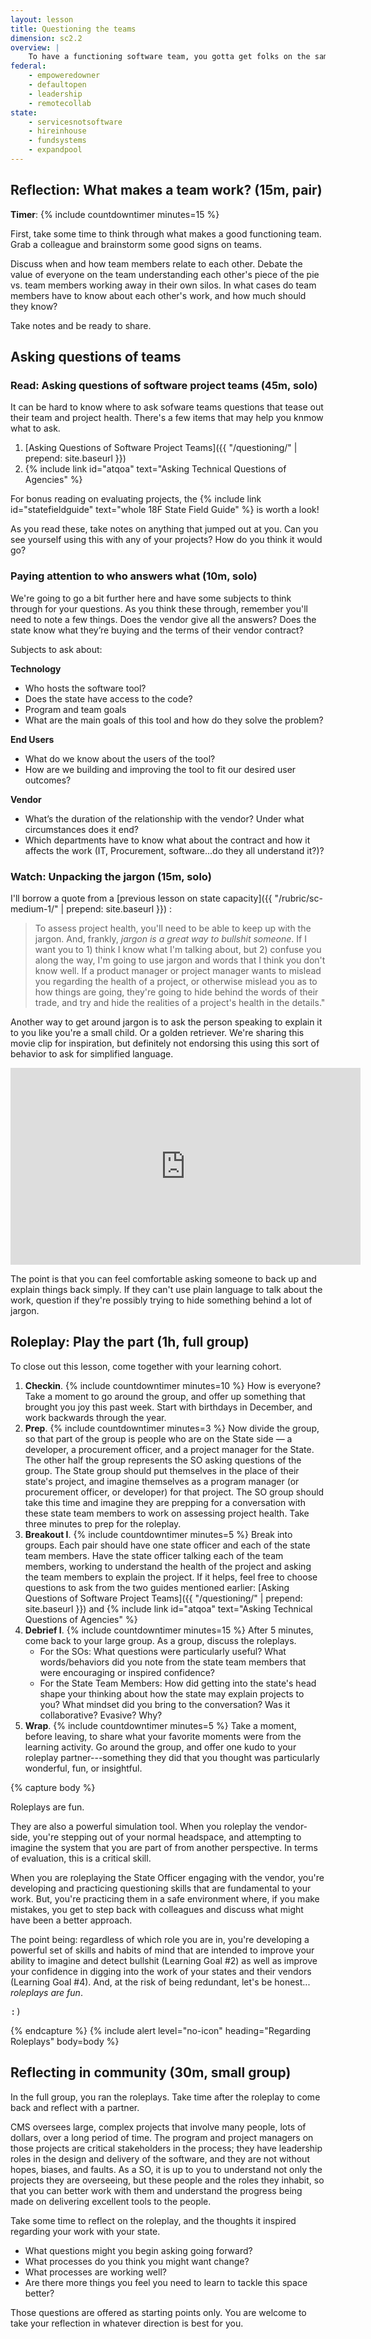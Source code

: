 ```yaml
---
layout: lesson
title: Questioning the teams
dimension: sc2.2
overview: |
    To have a functioning software team, you gotta get folks on the same page. This lesson helps you figure out whether everyone on the team knows the story and how well they know it.
federal:
    - empoweredowner
    - defaultopen
    - leadership
    - remotecollab
state:
    - servicesnotsoftware
    - hireinhouse
    - fundsystems
    - expandpool
---
```


## Reflection: What makes a team work? (15m, pair)

**Timer**: {% include countdowntimer minutes=15 %}

First, take some time to think through what makes a good functioning team. Grab a colleague and brainstorm some good signs on teams. 

Discuss when and how team members relate to each other. Debate the value of everyone on the team understanding each other's piece of the pie vs. team members working away in their own silos. In what cases do team members have to know about each other's work, and how much should they know?

Take notes and be ready to share.

## Asking questions of teams

### Read: Asking questions of software project teams (45m, solo) 

It can be hard to know where to ask sofware teams questions that tease out their team and project health. There's a few items that may help you knmow what to ask.

1. [Asking Questions of Software Project Teams]({{ "/questioning/" | prepend: site.baseurl }})
2. {% include link id="atqoa" text="Asking Technical Questions of Agencies" %}

For bonus reading on evaluating projects, the {% include link id="statefieldguide" text="whole 18F State Field Guide" %} is worth a look!

As you read these, take notes on anything that jumped out at you. Can you see yourself using this with any of your projects? How do you think it would go?


### Paying attention to who answers what (10m, solo)

We're going to go a bit further here and have some subjects to think through for your questions.
As you think these through, remember you'll need to note a few things. Does the vendor give all the answers? Does the state know what they’re buying and the terms of their vendor contract? 

Subjects to ask about:

<b>Technology</b>
* Who hosts the software tool?
* Does the state have access to the code?
* Program and team goals
* What are the main goals of this tool and how do they solve the problem?


<b>End Users</b>
* What do we know about the users of the tool?
* How are we building and improving the tool to fit our desired user outcomes?

<b>Vendor</b>
* What’s the duration of the relationship with the vendor? Under what circumstances does it end?
* Which departments have to know what about the contract and how it affects the work (IT, Procurement, software...do they all understand it?)?


### Watch: Unpacking the jargon (15m, solo)

I'll borrow a quote from a [previous lesson on state capacity]({{ "/rubric/sc-medium-1/" | prepend: site.baseurl }}) :

> To assess project health, you'll need to be able to keep up with the jargon. And, frankly, *jargon is a great way to bullshit someone*. If I want you to 1) think I know what I'm talking about, but 2) confuse you along the way, I'm going to use jargon and words that I think you don't know well. If a product manager or project manager wants to mislead you regarding the health of a project, or otherwise mislead you as to how things are going, they're going to hide behind the words of their trade, and try and hide the realities of a project's health in the details."

Another way to get around jargon is to ask the person speaking to explain it to you like you're a small child. Or a golden retriever. We're sharing this movie clip for inspiration, but definitely not endorsing this using this sort of behavior to ask for simplified language.

<iframe width="560" height="315" src="https://www.youtube.com/embed/SmHl7hKlVj4" frameborder="0" allow="accelerometer; autoplay; clipboard-write; encrypted-media; gyroscope; picture-in-picture" allowfullscreen></iframe>

The point is that you can feel comfortable asking someone to back up and explain things back simply. If they can't use plain language to talk about the work, question if they're possibly trying to hide something behind a lot of jargon.


## Roleplay: Play the part (1h, full group)

To close out this lesson, come together with your learning cohort. 

1. **Checkin**. {% include countdowntimer minutes=10 %} How is everyone? Take a moment to go around the group, and offer up something that brought you joy this past week. Start with birthdays in December, and work backwards through the year.
2. **Prep**. {% include countdowntimer minutes=3 %} Now divide the group, so that part of the group is people who are on the State side &mdash; a developer, a procurement officer, and a project manager for the State. The other half the group represents the SO asking questions of the group. The State group should put themselves in the place of their state's project, and imagine themselves as a program manager (or procurement officer, or developer) for that project. The SO group should take this time and imagine they are prepping for a conversation with these state team members to work on assessing project health. Take three minutes to prep for the roleplay.
3. **Breakout I**. {% include countdowntimer minutes=5 %} Break into groups. Each pair should have one state officer and each of the state team members. Have the state officer talking each of the team members, working to understand the health of the project and asking the team members to explain the project. 
If it helps, feel free to choose questions to ask from the two guides mentioned earlier: [Asking Questions of Software Project Teams]({{ "/questioning/" | prepend: site.baseurl }}) and {% include link id="atqoa" text="Asking Technical Questions of Agencies" %} 
4. **Debrief I**. {% include countdowntimer minutes=15 %} After 5 minutes, come back to your large group. As a group, discuss the roleplays. 
   * For the SOs: What questions were particularly useful? What words/behaviors did you note from the state team members that were encouraging or inspired confidence? 
   * For the State Team Members: How did getting into the state's head shape your thinking about how the state may explain projects to you? What mindset did you bring to the conversation? Was it collaborative? Evasive? Why?
5. **Wrap**. {% include countdowntimer minutes=5 %} Take a moment, before leaving, to share what your favorite moments were from the learning activity. Go around the group, and offer one kudo to your roleplay partner---something they did that you thought was particularly wonderful, fun, or insightful. 


{% capture body %}
<p>
    Roleplays are fun.
</p>

<p>
   They are also a powerful simulation tool. When you roleplay the vendor-side, you're stepping out of your normal headspace, and attempting to imagine the system that you are part of from another perspective. In terms of evaluation, this is a critical skill.
</p>

<p>
   When you are roleplaying the State Officer engaging with the vendor, you're developing and practicing questioning skills that are fundamental to your work. But, you're practicing them in a safe environment where, if you make mistakes, you get to step back with colleagues and discuss what might have been a better approach.
</p>

<p>
   The point being: regardless of which role you are in, you're developing a powerful set of skills and habits of mind that are intended to improve your ability to imagine and detect bullshit (Learning Goal #2) as well as improve your confidence in digging into the work of your states and their vendors (Learning Goal #4). And, at the risk of being redundant, let's be honest... <em>roleplays are fun</em>. <pre>:)</pre>  
</p>
{% endcapture %}
{% include alert level="no-icon" heading="Regarding Roleplays" body=body %}

## Reflecting in community (30m, small group)

In the full group, you ran the roleplays. Take time after the roleplay to come back and reflect with a partner.

CMS oversees large, complex projects that involve many people, lots of dollars, over a long period of time. The program and project managers on those projects are critical stakeholders in the process; they have leadership roles in the design and delivery of the software, and they are not without hopes, biases, and faults. As a SO, it is up to you to understand not only the projects they are overseeing, but these people and the roles they inhabit, so that you can better work with them and understand the progress being made on delivering excellent tools to the people.

Take some time to reflect on the roleplay, and the thoughts it inspired regarding your work with your state. 

* What questions might you begin asking going forward? 
* What processes do you think you might want change? 
* What processes are working well? 
* Are there more things you feel you need to learn to tackle this space better? 

Those questions are offered as starting points only. You are welcome to take your reflection in whatever direction is best for you.
